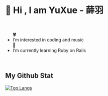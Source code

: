 <h1>👋 Hi , I am YuXue - 薛羽 </h1>
<br>
<ul>
  🍀 <li> I’m interested in coding and music</li>
  🌱 <li>I’m currently learning Ruby on Rails</li>
</ul>

<br>
<h2> My Github Stat </h2>

[![Top Langs](https://github-readme-stats.vercel.app/api/top-langs/?username=Owen5254&theme=tokyonight)](https://github.com/anuraghazra/github-readme-stats)



